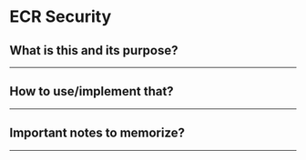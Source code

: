 # ECR Security

## What is this and its purpose?

---

## How to use/implement that?

---

## Important notes to memorize?

---

